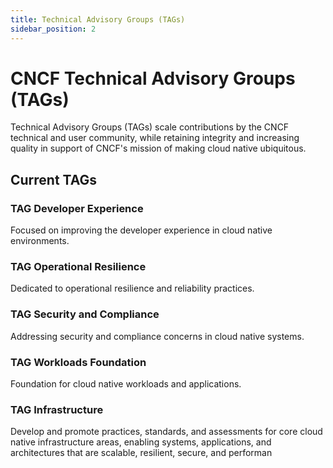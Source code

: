 ```yaml
---
title: Technical Advisory Groups (TAGs)
sidebar_position: 2
---
```


# CNCF Technical Advisory Groups (TAGs)

Technical Advisory Groups (TAGs) scale contributions by the CNCF technical and user community, while retaining integrity and increasing quality in support of CNCF's mission of making cloud native ubiquitous.

## Current TAGs

### TAG Developer Experience
Focused on improving the developer experience in cloud native environments.

### TAG Operational Resilience
Dedicated to operational resilience and reliability practices.

### TAG Security and Compliance
Addressing security and compliance concerns in cloud native systems.

### TAG Workloads Foundation
Foundation for cloud native workloads and applications.

### TAG Infrastructure
Develop and promote practices, standards, and assessments for core cloud native infrastructure areas, enabling systems, applications, and architectures that are scalable, resilient, secure, and performan

